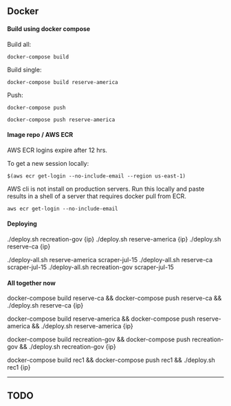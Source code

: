 ## Docker

#### Build using docker compose

Build all:

`docker-compose build`

Build single:

`docker-compose build reserve-america`

Push:

`docker-compose push`

`docker-compose push reserve-america`

#### Image repo / AWS ECR

AWS ECR logins expire after 12 hrs.

To get a new session locally:

`$(aws ecr get-login --no-include-email --region us-east-1)`

AWS cli is not install on production servers. Run this locally and paste results in a shell of a server that requires docker pull from ECR.

`aws ecr get-login --no-include-email`

#### Deploying

./deploy.sh recreation-gov {ip}
./deploy.sh reserve-america {ip}
./deploy.sh reserve-ca {ip}

./deploy-all.sh reserve-america scraper-jul-15
./deploy-all.sh reserve-ca scraper-jul-15
./deploy-all.sh recreation-gov scraper-jul-15

#### All together now

docker-compose build reserve-ca && docker-compose push reserve-ca && ./deploy.sh reserve-ca {ip}

docker-compose build reserve-america && docker-compose push reserve-america && ./deploy.sh reserve-america {ip}

docker-compose build recreation-gov && docker-compose push recreation-gov && ./deploy.sh recreation-gov {ip}

docker-compose build rec1 && docker-compose push rec1 && ./deploy.sh rec1 {ip}



---

## TODO
